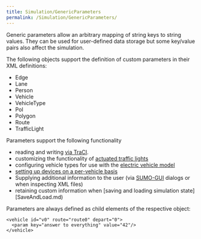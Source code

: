 ```yaml
---
title: Simulation/GenericParameters
permalink: /Simulation/GenericParameters/
---
```


Generic parameters allow an arbitrary mapping of string keys to string
values. They can be used for user-defined data storage but some
key/value pairs also affect the simulation.

The following objects support the definition of custom parameters in
their XML definitions:

- Edge
- Lane
- Person
- Vehicle
- VehicleType
- PoI
- Polygon
- Route
- TrafficLight

Parameters support the following functionality

- reading and writing [via TraCI](../TraCI/GenericParameters.md).
- customizing the functionality of [actuated traffic lights](../Simulation/Traffic_Lights.md#additional_parameters)
- configuring vehicle types for use with the [electric vehicle model](../Models/Electric.md)
- [setting up devices on a per-vehicle basis](../Definition_of_Vehicles,_Vehicle_Types,_and_Routes.md#devices)
- Supplying additional information to the user (via
  [SUMO-GUI](../SUMO-GUI.md) dialogs or when inspecting XML
  files)
- retaining custom information when [saving and loading simulation state][SaveAndLoad.md)

Parameters are always defined as child elements of the respective
object:

```
<vehicle id="v0" route="route0" depart="0">
  <param key="answer to everything" value="42"/>
</vehicle>
```
